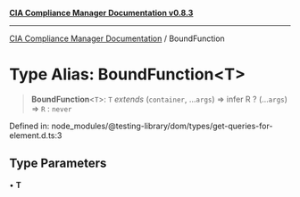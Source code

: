 [**CIA Compliance Manager Documentation v0.8.3**](../README.md)

***

[CIA Compliance Manager Documentation](../globals.md) / BoundFunction

# Type Alias: BoundFunction\<T\>

> **BoundFunction**\<`T`\>: `T` *extends* (`container`, ...`args`) => infer R ? (...`args`) => `R` : `never`

Defined in: node\_modules/@testing-library/dom/types/get-queries-for-element.d.ts:3

## Type Parameters

• **T**
